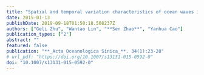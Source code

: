 ```yaml
---
title: "Spatial and temporal variation characteristics of ocean waves in the South China Sea during the boreal winter"
date: 2015-01-13
publishDate: 2019-09-18T01:50:18.508237Z
authors: ["Geli Zhu", "Wantao Lin", "**Sen Zhao**", "Yanhua Cao"]
publication_types: ["2"]
abstract: ""
featured: false
publication: "**_Acta Oceanologica Sinica_**. 34(1):23-28"
# url_pdf: "https://doi.org/10.1007/s13131-015-0592-0"
doi: "10.1007/s13131-015-0592-0"
---
```


